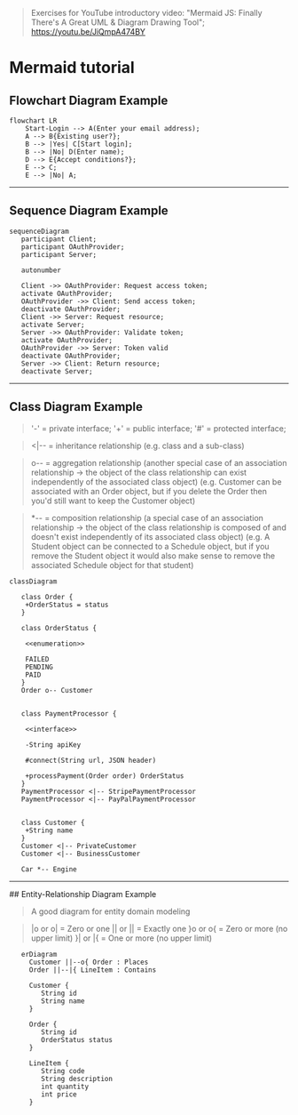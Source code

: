 
> Exercises for YouTube introductory video: "Mermaid JS: Finally There's A Great UML & Diagram Drawing Tool"; https://youtu.be/JiQmpA474BY

# Mermaid tutorial

## Flowchart Diagram Example

```mermaid
flowchart LR
    Start-Login --> A(Enter your email address);
    A --> B{Existing user?};
    B --> |Yes| C[Start login];
    B --> |No| D(Enter name);
    D --> E{Accept conditions?};
    E --> C;
    E --> |No| A;
```

<hr>

## Sequence Diagram Example

```mermaid
sequenceDiagram
   participant Client;
   participant OAuthProvider;
   participant Server;

   autonumber

   Client ->> OAuthProvider: Request access token;
   activate OAuthProvider;
   OAuthProvider ->> Client: Send access token;
   deactivate OAuthProvider;
   Client ->> Server: Request resource;
   activate Server;
   Server ->> OAuthProvider: Validate token;
   activate OAuthProvider;
   OAuthProvider ->> Server: Token valid
   deactivate OAuthProvider;
   Server ->> Client: Return resource;
   deactivate Server;
```

<hr>

## Class Diagram Example

> '-' = private interface;
> '+' = public interface;
> '#' = protected interface;

> <|-- = inheritance relationship (e.g. class and a sub-class)

> o-- = aggregation relationship (another special case of an association relationship -> the object of the class relationship can exist independently of the associated class object) (e.g. Customer can be associated with an Order object, but if you delete the Order then you'd still want to keep the Customer object)

> *-- = composition relationship (a special case of an association relationship -> the object of the class relationship is composed of and doesn't exist independently of its associated class object) (e.g. A Student object can be connected to a Schedule object, but if you remove the Student object it would also make sense to remove the associated Schedule object for that student)

```mermaid
classDiagram

   class Order {
    +OrderStatus = status
   }

   class OrderStatus {
    
    <<enumeration>>
    
    FAILED
    PENDING
    PAID
   }
   Order o-- Customer


   class PaymentProcessor {
    
    <<interface>>
    
    -String apiKey
    
    #connect(String url, JSON header)

    +processPayment(Order order) OrderStatus
   }
   PaymentProcessor <|-- StripePaymentProcessor
   PaymentProcessor <|-- PayPalPaymentProcessor


   class Customer {
    +String name
   }
   Customer <|-- PrivateCustomer
   Customer <|-- BusinessCustomer

   Car *-- Engine
```

<hr>
## Entity-Relationship Diagram Example

> A good diagram for entity domain modeling

> |o or o| = Zero or one
> || or || = Exactly one
> }o or o{ = Zero or more (no upper limit)
> }| or |{ = One or more (no upper limit)

```mermaid
   erDiagram 
     Customer ||--o{ Order : Places
     Order ||--|{ LineItem : Contains

     Customer {
        String id
        String name
     }

     Order {
        String id
        OrderStatus status
     }

     LineItem {
        String code
        String description
        int quantity
        int price
     }
```
